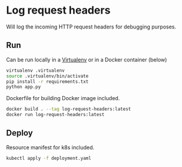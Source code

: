 # Log request headers

Will log the incoming HTTP request headers for debugging purposes.

## Run

Can be run locally in a [Virtualenv](https://virtualenv.pypa.io/en/latest/) or in a Docker container (below)

```bash
virtualenv .virtualenv
source .virtualenv/bin/activate
pip install -r requirements.txt
python app.py
```

Dockerfile for building Docker image included.

```bash
docker build . --tag log-request-headers:latest
docker run log-request-headers:latest
```

## Deploy

Resource manifest for k8s included.

```bash
kubectl apply -f deployment.yaml
```

